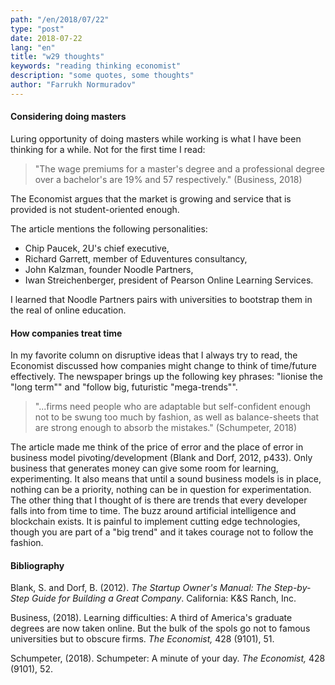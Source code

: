 ```yaml
---
path: "/en/2018/07/22"
type: "post"
date: 2018-07-22
lang: "en"
title: "w29 thoughts"
keywords: "reading thinking economist"
description: "some quotes, some thoughts"
author: "Farrukh Normuradov"
---
```


#### Considering doing masters

Luring opportunity of doing masters while working is what I have been thinking for a while. Not for the first time I read:

> "The wage premiums for a master's degree and a professional degree over a bachelor's are 19% and 57 respectively." (Business, 2018)

The Economist argues that the market is growing and service that is provided is not student-oriented enough.

The article mentions the following personalities:  

- Chip Paucek, 2U's chief executive, 
- Richard Garrett, member of Eduventures consultancy, 
- John Kalzman, founder Noodle Partners, 
- Iwan Streichenberger, president of Pearson Online Learning Services.

I learned that Noodle Partners pairs with universities to bootstrap them in the real of online education.

#### How companies treat time

In my favorite column on disruptive ideas that I always try to read, the Economist discussed how companies might change to think of time/future effectively. The newspaper brings up the following key phrases: "lionise the "long term"" and "follow big, futuristic "mega-trends"".

> "...firms need people who are adaptable but self-confident enough not to be swung too much by fashion, as well as balance-sheets that are strong enough to absorb the mistakes." (Schumpeter, 2018)

The article made me think of the price of error and the place of error in business model pivoting/development (Blank and Dorf, 2012, p433). Only business that generates money can give some room for learning, experimenting. It also means that until a sound business models is in place, nothing can be a priority, nothing can be in question for experimentation. The other thing that I thought of is there are trends that every developer falls into from time to time. The buzz around artificial intelligence and blockchain exists. It is painful to implement cutting edge technologies, though you are part of a "big trend" and it takes courage not to follow the fashion.

#### Bibliography
Blank, S. and Dorf, B. (2012). _The Startup Owner's Manual: The Step-by-Step Guide for Building a Great Company_. California: K&S Ranch, Inc.

Business, (2018). Learning difficulties: A third of America's graduate degrees are now taken online. But the bulk of the spols go not to famous universities but to obscure firms. _The Economist,_ 428 (9101), 51.  

Schumpeter, (2018). Schumpeter: A minute of your day. _The Economist,_ 428 (9101), 52.  